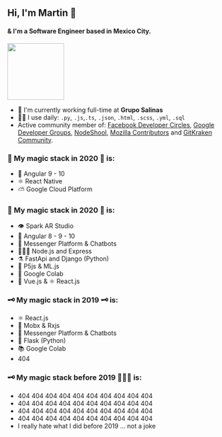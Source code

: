 


## Hi, I'm Martin 🦄
#### & I'm a Software Engineer based in Mexico City.

<div>
  <img src="http://www.nyan.cat/cats/original.gif" height="128">
</div>

- 🏢 I'm currently working full-time at **Grupo Salinas**
- 🧙‍♂️ I use daily: `.py`, `.js`,`.ts`, `.json`, `.html`, `.scss`, `.yml`, `.sql`
- Active community member of: [Facebook Developer Circles](https://www.facebook.com/groups/DevCCiudaddeMexico/), [Google Developer Groups](https://www.youtube.com/watch?v=r2yMb-v0wek), [NodeShool](https://github.com/nodeschool), [Mozilla Contributors](https://developer.mozilla.org/es/profiles/PatoDeTuring) and [GitKraken Community](https://events.darry.codes/github?fbclid=IwAR1NKd93OCXOpucE5Ay9fENf3iOA_Ynep5XAChMj5VKOQB-CiY93P3NDYlo).

### 🔮 My magic stack in 2020 🔮 is:

- 🍄  Angular 9 - 10
- ⚛︎ React Native 
- ⛅️ Google Cloud Platform

### 🔮 My magic stack in 2020 🔮 is:

- 👁  Spark AR Studio
- 🍄  Angular 8 - 9 - 10
- 🧿  Messenger Platform & Chatbots
- 👷🏽‍♂️  Node.js and Express
- ⚗️   FastApi and Django (Python)
- 🏮  P5js & ML.js
- 🧶  Google Colab
- 🎾  Vue.js & ⚛︎ React.js 


### 🗝 My magic stack in 2019 🗝 is:

- ⚛︎  React.js 
- 🎍 Mobx & Rxjs
- 🤖  Messenger Platform & Chatbots
- 🐍  Flask (Python)
- 📚  Google Colab
- 404

### 🗝 My magic stack before 2019 👨🏻‍💻 is:

- 404 404 404 404 404 404 404 404 404 404
- 404 404 404 404 404 404 404 404 404 404
- 404 404 404 404 404 404 404 404 404 404
- 404 404 404 404 404 404 404 404 404 404
- I really hate what I did before 2019 ... not a joke
